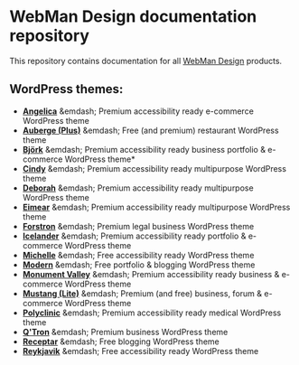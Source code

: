 # WebMan Design documentation repository

This repository contains documentation for all [WebMan Design](https://www.webmandesign.eu) products.

## WordPress themes:

* [**Angelica**](https://webmandesign.github.io/docs/angelica/) &emdash; Premium accessibility ready e-commerce WordPress theme
* [**Auberge (Plus)**](https://webmandesign.github.io/docs/auberge/) &emdash; Free (and premium) restaurant WordPress theme
* [**Björk**](https://webmandesign.github.io/docs/bjork/) &emdash; Premium accessibility ready business portfolio & e-commerce WordPress theme* 
* [**Cindy**](https://webmandesign.github.io/docs/cindy/) &emdash; Premium accessibility ready multipurpose WordPress theme
* [**Deborah**](https://webmandesign.github.io/docs/deborah/) &emdash; Premium accessibility ready multipurpose WordPress theme
* [**Eimear**](https://webmandesign.github.io/docs/eimear/) &emdash; Premium accessibility ready multipurpose WordPress theme
* [**Forstron**](https://webmandesign.github.io/docs/forstron/) &emdash; Premium legal business WordPress theme
* [**Icelander**](https://webmandesign.github.io/docs/icelander/) &emdash; Premium accessibility ready portfolio & e-commerce WordPress theme
* [**Michelle**](https://webmandesign.github.io/docs/michelle/) &emdash; Free accessibility ready WordPress theme
* [**Modern**](https://webmandesign.github.io/docs/modern/) &emdash; Free portfolio & blogging WordPress theme
* [**Monument Valley**](https://webmandesign.github.io/docs/monument-valley/) &emdash; Premium accessibility ready business & e-commerce WordPress theme
* [**Mustang (Lite)**](https://webmandesign.github.io/docs/mustang/) &emdash; Premium (and free) business, forum & e-commerce WordPress theme
* [**Polyclinic**](https://webmandesign.github.io/docs/polyclinic/) &emdash; Premium accessibility ready medical WordPress theme
* [**Q'Tron**](https://webmandesign.github.io/docs/qtron/) &emdash; Premium business WordPress theme
* [**Receptar**](https://webmandesign.github.io/docs/receptar/) &emdash; Free blogging WordPress theme
* [**Reykjavik**](https://webmandesign.github.io/docs/reykjavik/) &emdash; Free accessibility ready WordPress theme
